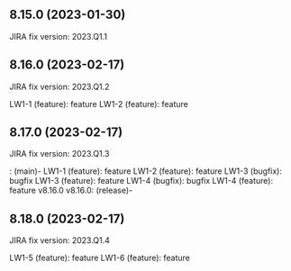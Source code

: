 8.15.0 (2023-01-30)
---
JIRA fix version: 2023.Q1.1



8.16.0 (2023-02-17)
---
JIRA fix version: 2023.Q1.2

LW1-1 (feature): feature
LW1-2 (feature): feature

8.17.0 (2023-02-17)
---
JIRA fix version: 2023.Q1.3

 : (main)-
LW1-1 (feature): feature
LW1-2 (feature): feature
LW1-3 (bugfix): bugfix
LW1-3 (feature): feature
LW1-4 (bugfix): bugfix
LW1-4 (feature): feature
v8.16.0 v8.16.0: (release)-

8.18.0 (2023-02-17)
---
JIRA fix version: 2023.Q1.4

LW1-5 (feature): feature
LW1-6 (feature): feature

